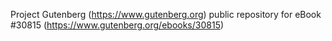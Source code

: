 Project Gutenberg (https://www.gutenberg.org) public repository for eBook #30815 (https://www.gutenberg.org/ebooks/30815)
